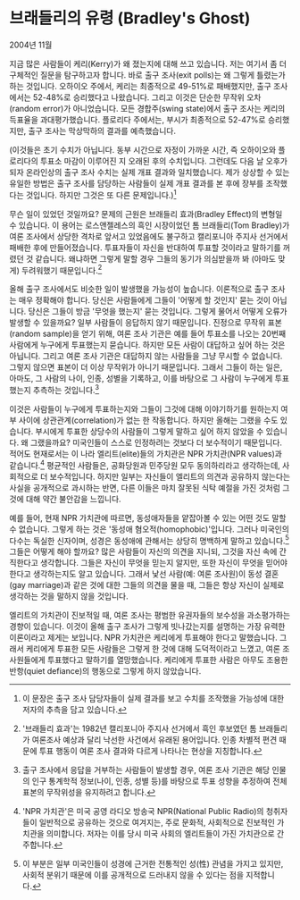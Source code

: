 # 브래들리의 유령 (Bradley's Ghost)

2004년 11월

지금 많은 사람들이 케리(Kerry)가 왜 졌는지에 대해 쓰고 있습니다. 저는 여기서 좀 더 구체적인 질문을 탐구하고자 합니다. 바로 출구 조사(exit polls)는 왜 그렇게 틀렸는가 하는 것입니다.
오하이오 주에서, 케리는 최종적으로 49-51%로 패배했지만, 출구 조사에서는 52-48%로 승리했다고 나왔습니다. 그리고 이것은 단순한 무작위 오차(random error)가 아니었습니다. 모든 경합주(swing state)에서 출구 조사는 케리의 득표율을 과대평가했습니다.
플로리다 주에서는, 부시가 최종적으로 52-47%로 승리했지만, 출구 조사는 막상막하의 결과를 예측했습니다.

(이것들은 초기 수치가 아닙니다. 동부 시간으로 자정이 가까운 시간, 즉 오하이오와 플로리다의 투표소 마감이 이루어진 지 오래된 후의 수치입니다. 그런데도 다음 날 오후가 되자 온라인상의 출구 조사 수치는 실제 개표 결과와 일치했습니다. 제가 상상할 수 있는 유일한 방법은 출구 조사를 담당하는 사람들이 실제 개표 결과를 본 후에 장부를 조작했다는 것입니다. 하지만 그것은 또 다른 문제입니다.)[^1]

무슨 일이 있었던 것일까요? 문제의 근원은 브래들리 효과(Bradley Effect)의 변형일 수 있습니다.
이 용어는 로스앤젤레스의 흑인 시장이었던 톰 브래들리(Tom Bradley)가 여론 조사에서 상당한 격차로 앞서고 있었음에도 불구하고 캘리포니아 주지사 선거에서 패배한 후에 만들어졌습니다. 투표자들이 자신을 반대하여 투표할 것이라고 말하기를 꺼렸던 것 같습니다. 왜냐하면 그렇게 말할 경우 그들의 동기가 의심받을까 봐 (아마도 맞게) 두려워했기 때문입니다.[^2]

올해 출구 조사에서도 비슷한 일이 발생했을 가능성이 높습니다.
이론적으로 출구 조사는 매우 정확해야 합니다. 당신은 사람들에게 그들이 '어떻게 할 것인지' 묻는 것이 아닙니다. 당신은 그들이 방금 '무엇을 했는지' 묻는 것입니다.
그렇게 물어서 어떻게 오류가 발생할 수 있을까요? 일부 사람들이 응답하지 않기 때문입니다. 진정으로 무작위 표본(random sample)을 얻기 위해, 여론 조사 기관은 예를 들어 투표소를 나오는 20번째 사람에게 누구에게 투표했는지 묻습니다. 하지만 모든 사람이 대답하고 싶어 하는 것은 아닙니다. 그리고 여론 조사 기관은 대답하지 않는 사람들을 그냥 무시할 수 없습니다. 그렇지 않으면 표본이 더 이상 무작위가 아니기 때문입니다. 그래서 그들이 하는 일은, 아마도, 그 사람의 나이, 인종, 성별을 기록하고, 이를 바탕으로 그 사람이 누구에게 투표했는지 추측하는 것입니다.[^3]

이것은 사람들이 누구에게 투표하는지와 그들이 그것에 대해 이야기하기를 원하는지 여부 사이에 상관관계(correlation)가 없는 한 작동합니다. 하지만 올해는 그랬을 수도 있습니다. 부시에게 투표한 상당수의 사람들이 그렇게 말하고 싶어 하지 않았을 수 있습니다.
왜 그랬을까요? 미국인들이 스스로 인정하려는 것보다 더 보수적이기 때문입니다. 적어도 현재로서는 이 나라 엘리트(elite)들의 가치관은 NPR 가치관(NPR values)과 같습니다.[^4] 평균적인 사람들은, 공화당원과 민주당원 모두 동의하리라고 생각하는데, 사회적으로 더 보수적입니다. 하지만 일부는 자신들이 엘리트의 의견과 공유하지 않는다는 사실을 공개적으로 과시하는 반면, 다른 이들은 마치 잘못된 식탁 예절을 가진 것처럼 그것에 대해 약간 불안감을 느낍니다.

예를 들어, 현재 NPR 가치관에 따르면, 동성애자들을 얕잡아볼 수 있는 어떤 것도 말할 수 없습니다. 그렇게 하는 것은 '동성애 혐오적(homophobic)'입니다. 그러나 미국인의 다수는 독실한 신자이며, 성경은 동성애에 관해서는 상당히 명백하게 말하고 있습니다.[^5] 그들은 어떻게 해야 할까요? 많은 사람들이 자신의 의견을 지니되, 그것을 자신 속에 간직한다고 생각합니다.
그들은 자신이 무엇을 믿는지 알지만, 또한 자신이 무엇을 믿어야 한다고 생각하는지도 알고 있습니다.
그래서 낯선 사람(예: 여론 조사원)이 동성 결혼(gay marriage)과 같은 것에 대한 그들의 의견을 물을 때, 그들은 항상 자신이 실제로 생각하는 것을 말하지 않을 것입니다.

엘리트의 가치관이 진보적일 때, 여론 조사는 평범한 유권자들의 보수성을 과소평가하는 경향이 있습니다. 이것이 올해 출구 조사가 그렇게 빗나갔는지를 설명하는 가장 유력한 이론이라고 제게는 보입니다. NPR 가치관은 케리에게 투표해야 한다고 말했습니다. 그래서 케리에게 투표한 모든 사람들은 그렇게 한 것에 대해 도덕적이라고 느꼈고, 여론 조사원들에게 투표했다고 말하기를 열망했습니다. 케리에게 투표한 사람은 아무도 조용한 반항(quiet defiance)의 행동으로 그렇게 하지 않았습니다.

[^1]: 이 문장은 출구 조사 담당자들이 실제 결과를 보고 수치를 조작했을 가능성에 대한 저자의 추측을 담고 있습니다.
[^2]: '브래들리 효과'는 1982년 캘리포니아 주지사 선거에서 흑인 후보였던 톰 브래들리가 여론조사 예상과 달리 낙선한 사건에서 유래된 용어입니다. 인종 차별적 편견 때문에 투표 행동이 여론 조사 결과와 다르게 나타나는 현상을 지칭합니다.
[^3]: 출구 조사에서 응답을 거부하는 사람들이 발생할 경우, 여론 조사 기관은 해당 인물의 인구 통계학적 정보(나이, 인종, 성별 등)를 바탕으로 투표 성향을 추정하여 전체 표본의 무작위성을 유지하려고 합니다.
[^4]: 'NPR 가치관'은 미국 공영 라디오 방송국 NPR(National Public Radio)의 청취자들이 일반적으로 공유하는 것으로 여겨지는, 주로 문화적, 사회적으로 진보적인 가치관을 의미합니다. 저자는 이를 당시 미국 사회의 엘리트들이 가진 가치관으로 간주합니다.
[^5]: 이 부분은 일부 미국인들이 성경에 근거한 전통적인 성(性) 관념을 가지고 있지만, 사회적 분위기 때문에 이를 공개적으로 드러내지 않을 수 있다는 점을 지적합니다.